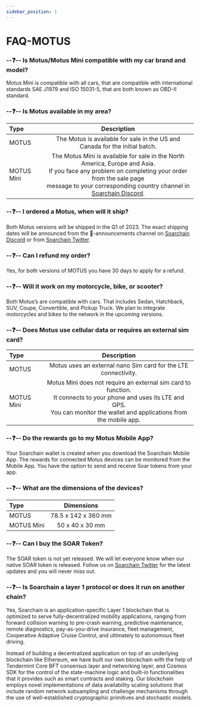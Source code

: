 ```yaml
---
sidebar_position: 1
---
```


# FAQ-MOTUS

### --❓-- Is Motus/Motus Mini compatible with my car brand and model?

Motus Mini is compatible with all cars, that are compatible with international standards SAE J1979 and ISO 15031-5, that are both known as OBD-II standard. 

### --❓-- Is Motus available in my area?

| Type      | Description | 
| :---        |    :----:   |  
| MOTUS      | The Motus is available for sale in the US and Canada for the initial batch.       | 
| MOTUS Mini   | The Motus Mini is available for sale in the North America, Europe and Asia. <br />If you face any problem on completing your order from the sale page<br /> message to your corresponding country channel in [Soarchain Discord](https://discord.gg/r43PyGyCst).         | 


### --❓-- I ordered a Motus, when will it ship?

Both Motus versions will be shipped in the Q1 of 2023. The exact shipping dates will be announced from the 📢-announcements channel on [Soarchain Discord](https://discord.gg/r43PyGyCst) or from [Soarchain Twitter](http://twitter.com/soar_chain).

### --❓-- Can I refund my order?

Yes, for both versions of MOTUS you have 30 days to apply for a refund.



### --❓-- Will it work on my motorcycle, bike, or scooter?

Both Motus’s are compatible with cars. That includes Sedan, Hatchback, SUV, Coupe, Convertible, and Pickup Truck. 
We plan to integrate motorcycles and bikes to the network in the upcoming versions.

### --❓-- Does Motus use cellular data or requires an external sim card?

| Type      | Description | 
| :---        |    :----:   |  
| MOTUS      | Motus uses an external nano Sim card for the LTE connectivity.      | 
| MOTUS Mini     | Motus Mini does not require an external sim card to function. <br />It connects to your phone and uses its LTE and GPS. <br />You can monitor the wallet and applications from the mobile app. | 

### --❓-- Do the rewards go to my Motus Mobile App?

Your Soarchain wallet is created when you download the Soarchain Mobile App. The rewards for connected Motus devices can be monitored from the Mobile App. You have the option to send and receive Soar tokens from your app.

### --❓-- What are the dimensions of the devices?

| Type      | Dimensions | 
| :---        |    :----:   |  
| MOTUS      | 78.5 x 142 x 360 mm       | 
| MOTUS Mini   | 50 x 40 x 30 mm    | 

### --❓-- Can I buy the SOAR Token?

The SOAR token is not yet released. We will let everyone know when our native SOAR token is released. Follow us on [Soarchain Twitter](http://twitter.com/soar_chain)  for the latest updates and you will never miss out.

### --❓-- Is Soarchain a layer 1 protocol or does it run on another chain?

Yes, Soarchain is an application-specific Layer 1  blockchain that is optimized to serve fully-decentralized mobility applications, ranging from forward collision warning to pre-crash warning, predictive maintenance, remote diagnostics, pay-as-you-drive insurance, fleet management, Cooperative Adaptive Cruise Control, and ultimately to autonomous fleet driving. 

Instead of building a decentralized application on top of an underlying blockchain like Ethereum, we have built our own blockchain with the help of Tendermint Core BFT consensus layer and networking layer, and Cosmos SDK for the control of the state-machine logic and built-in functionalities that it provides such as smart contracts and staking. Our blockchain employs novel implementations of data availability scaling solutions that include random network subsampling and challenge mechanisms through the use of well-established cryptographic primitives and stochastic models.


